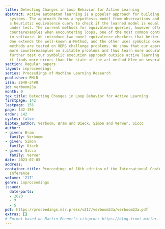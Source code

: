 ```yaml
---
title: Detecting Changes in Loop Behavior for Active Learning
abstract: Active automaton learning is a popular approach for building models of software
  systems. The approach forms a hypothesis model from observations and then performs
  a heuristic equivalence query to check if the learned model is equal to the model
  under test. The current methods for equivalence queries, however often fail to find
  counterexamples when encountering loops, one of the most common control structures
  in software. We introduce two novel equivalence checkers that better handle loops.
  One extends the well-known W-Method, and the other uses symbolic execution. Both
  methods are tested on RERS challenge problems. We show that our approaches find
  more counterexamples on suitable problems and thus learn more accurate models. We
  further test our symbolic execution approach outside active learning and show that
  it finds more errors than the state-of-the-art method Klee on several problems.
section: Regular papers
layout: inproceedings
series: Proceedings of Machine Learning Research
publisher: PMLR
issn: 2640-3498
id: verboom23a
month: 0
tex_title: Detecting Changes in Loop Behavior for Active Learning
firstpage: 142
lastpage: 156
page: 142-156
order: 142
cycles: false
bibtex_author: Verboom, Bram and Dieck, Simon and Verwer, Sicco
author:
- given: Bram
  family: Verboom
- given: Simon
  family: Dieck
- given: Sicco
  family: Verwer
date: 2023-07-05
address:
container-title: Proceedings of 16th edition of the International Conference on Grammatical
  Inference
volume: '217'
genre: inproceedings
issued:
  date-parts:
  - 2023
  - 7
  - 5
pdf: https://proceedings.mlr.press/v217/verboom23a/verboom23a.pdf
extras: []
# Format based on Martin Fenner's citeproc: https://blog.front-matter.io/posts/citeproc-yaml-for-bibliographies/
---
```

